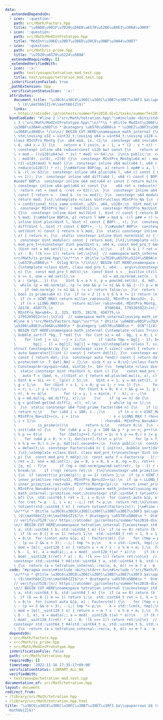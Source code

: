 ```yaml
---
data:
  _extendedDependsOn:
  - icon: ':question:'
    path: src/Math/Factors.hpp
    title: "\u9AD8\u901F\u7D20\u56E0\u6570\u5206\u89E3\u306A\u3069"
  - icon: ':question:'
    path: src/Math/ModIntPrototype.hpp
    title: "ModInt\u306E\u30D7\u30ED\u30C8\u30BF\u30A4\u30D7"
  - icon: ':question:'
    path: src/Math/is_prime.hpp
    title: "\u7D20\u6570\u5224\u5B9A"
  _extendedRequiredBy: []
  _extendedVerifiedWith:
  - icon: ':x:'
    path: test/yosupo/tetration_mod.test.cpp
    title: test/yosupo/tetration_mod.test.cpp
  _isVerificationFailed: true
  _pathExtension: hpp
  _verificationStatusIcon: ':x:'
  attributes:
    document_title: "\u30C6\u30C8\u30EC\u30FC\u30B7\u30E7\u30F3 $a\\upuparrows b$\
      \ ($\\mathbb{Z}/m\\mathbb{Z}$)"
    links:
    - https://atcoder.jp/contests/summerfes2018-div1/tasks/summerfes2018_f
  bundledCode: "#line 2 \"src/Math/tetration.hpp\"\n#include <bits/stdc++.h>\n#line\
    \ 3 \"src/Math/ModIntPrototype.hpp\"\n/**\n * @title ModInt\u306E\u30D7\u30ED\u30C8\
    \u30BF\u30A4\u30D7\n * @category \u6570\u5B66\n * \u30E2\u30F3\u30B4\u30E1\u30EA\
    \u3068\u304B\n */\n\n// BEGIN CUT HERE\nnamespace math_internal {\nusing namespace\
    \ std;\nusing u32 = uint32_t;\nusing u64 = uint64_t;\nusing u128 = __uint128_t;\n\
    class MIntPro_Montg {\n  u64 mod, iv, r2;\n  constexpr u64 inv(u64 n, int e =\
    \ 6, u64 x = 1) {\n    return e ? inv(n, e - 1, x * (2 - x * n)) : x;\n  }\n \
    \ constexpr inline u64 reduce(const u128 &w) const {\n    return u64(w >> 64)\
    \ + mod - ((u128(u64(w) * iv) * mod) >> 64);\n  }\n\n public:\n  constexpr MIntPro_Montg()\
    \ : mod(0), iv(0), r2(0) {}\n  constexpr MIntPro_Montg(u64 m) : mod(m), iv(inv(m)),\
    \ r2(-u128(mod) % mod) {}\n  constexpr inline u64 mul(u64 l, u64 r) const { return\
    \ reduce(u128(l) * r); }\n#define BOP(op, a) return l op## = a, l += (mod << 1)\
    \ & -(l >> 63)\n  constexpr inline u64 plus(u64 l, u64 r) const { BOP(+, r - (mod\
    \ << 1)); }\n  constexpr inline u64 diff(u64 l, u64 r) const { BOP(-, r); }\n\
    #undef BOP\n  constexpr inline u64 set(u64 n) const { return mul(n, r2); }\n \
    \ constexpr inline u64 get(u64 n) const {\n    u64 ret = reduce(n) - mod;\n  \
    \  return ret + (mod & -(ret >> 63));\n  }\n  constexpr inline u64 norm(u64 n)\
    \ const { return n - (mod & -(n >= mod)); }\n  constexpr u64 modulo() const {\
    \ return mod; }\n};\ntemplate <class Uint>\nclass MIntPro_Na {\n  using DUint\
    \ = conditional_t<is_same_v<Uint, u32>, u64, u128>;\n  Uint mod;\n\n public:\n\
    \  constexpr MIntPro_Na() : mod(0){};\n  constexpr MIntPro_Na(Uint m) : mod(m)\
    \ {}\n  constexpr inline Uint mul(Uint l, Uint r) const { return DUint(l) * r\
    \ % mod; }\n#define BOP(m, p) return l m## = mod & -((l p## = r) >= mod)\n  constexpr\
    \ inline Uint plus(Uint l, Uint r) const { BOP(-, +); }\n  constexpr inline Uint\
    \ diff(Uint l, Uint r) const { BOP(+, -); }\n#undef BOP\n  constexpr inline Uint\
    \ set(Uint n) const { return n % mod; }\n  static constexpr inline Uint get(Uint\
    \ n) { return n; }\n  static constexpr inline Uint norm(Uint n) { return n; }\n\
    \  constexpr Uint modulo() const { return mod; }\n};\ntemplate <class Uint, class\
    \ mod_pro_t>\nconstexpr Uint pow(Uint x, u64 k, const mod_pro_t &md) {\n  for\
    \ (Uint ret = md.set(1);; x = md.mul(x, x))\n    if (k & 1 ? ret = md.mul(ret,\
    \ x) : 0; !(k >>= 1)) return ret;\n}\n}  // namespace math_internal\n#line 4 \"\
    src/Math/is_prime.hpp\"\n/**\n * @title \u7D20\u6570\u5224\u5B9A\n * @category\
    \ \u6570\u5B66\n *  O(log N)\n */\n\n// BEGIN CUT HERE\nnamespace math_internal\
    \ {\ntemplate <class Uint, class mod_pro_t, u64... args>\nconstexpr bool miller_rabin(Uint\
    \ n) {\n  const mod_pro_t md(n);\n  const Uint s = __builtin_ctzll(n - 1), d =\
    \ n >> s, one = md.set(1),\n             n1 = md.norm(md.set(n - 1));\n  for (auto\
    \ a : {args...}) {\n    Uint b = a % n, p = pow(md.set(b), d, md), i = s;\n  \
    \  while (p = md.norm(p), (p != one && p != n1 && b && i--)) p = md.mul(p, p);\n\
    \    if (md.norm(p) != n1 && i != s) return false;\n  }\n  return true;\n}\nconstexpr\
    \ bool is_prime(u64 n) {\n  if (n < 2 || n % 6 % 4 != 1) return (n | 1) == 3;\n\
    \  if (n < UINT_MAX) return miller_rabin<u32, MIntPro_Na<u32>, 2, 7, 61>(n);\n\
    \  if (n < LLONG_MAX)\n    return miller_rabin<u64, MIntPro_Montg, 2, 325, 9375,\
    \ 28178, 450775,\n                        9780504, 1795265022>(n);\n  return miller_rabin<u64,\
    \ MIntPro_Na<u64>, 2, 325, 9375, 28178, 450775,\n                      9780504,\
    \ 1795265022>(n);\n}\n}  // namespace math_internal\nusing math_internal::is_prime;\n\
    #line 4 \"src/Math/Factors.hpp\"\n/**\n * @title \u9AD8\u901F\u7D20\u56E0\u6570\
    \u5206\u89E3\u306A\u3069\n * @category \u6570\u5B66\n *  O(N^(1/4))\n */\n\n//\
    \ BEGIN CUT HERE\nnamespace math_internal {\ntemplate <class T>\nconstexpr void\
    \ bubble_sort(T *bg, T *ed) {\n  for (int sz = ed - bg, i = 0; i < sz; i++)\n\
    \    for (int j = sz; --j > i;)\n      if (auto tmp = bg[j - 1]; bg[j - 1] > bg[j])\n\
    \        bg[j - 1] = bg[j], bg[j] = tmp;\n}\ntemplate <class T, size_t _Nm>\n\
    struct ConstexprArray {\n  constexpr size_t size() const { return sz; }\n  constexpr\
    \ auto &operator[](int i) const { return dat[i]; }\n  constexpr auto *begin()\
    \ const { return dat; }\n  constexpr auto *end() const { return dat + sz; }\n\n\
    \ protected:\n  T dat[_Nm] = {};\n  size_t sz = 0;\n};\nclass Factors : public\
    \ ConstexprArray<pair<u64, uint16_t>, 16> {\n  template <class Uint, class mod_pro_t>\n\
    \  static constexpr Uint rho(Uint n, Uint c) {\n    const mod_pro_t md(n);\n \
    \   auto f = [&md, n, c](Uint x) { return md.plus(md.mul(x, x), c); };\n    const\
    \ Uint m = 1LL << (__lg(n) / 5);\n    Uint x = 1, y = md.set(2), z = 1, q = md.set(1),\
    \ g = 1;\n    for (Uint r = 1, i = 0; g == 1; r <<= 1) {\n      for (x = y, i\
    \ = r; i--;) y = f(y);\n      for (Uint k = 0; k < r && g == 1; g = gcd(md.get(q),\
    \ n), k += m)\n        for (z = y, i = min(m, r - k); i--;)\n          y = f(y),\
    \ q = md.mul(q, md.diff(y, x));\n    }\n    if (g == n) do {\n        z = f(z),\
    \ g = gcd(md.get(md.diff(z, x)), n);\n      } while (g == 1);\n    return g;\n\
    \  }\n  static constexpr u64 find_prime_factor(u64 n) {\n    if (is_prime(n))\
    \ return n;\n    for (u64 i = 100; i--;)\n      if (n = n < UINT_MAX    ? rho<u32,\
    \ MIntPro_Na<u32>>(n, i + 1)\n              : n < LLONG_MAX ? rho<u64, MIntPro_Montg>(n,\
    \ i + 1)\n                              : rho<u64, MIntPro_Na<u64>>(n, i + 1);\n\
    \          is_prime(n))\n        return n;\n    return 0;\n  }\n  constexpr void\
    \ init(u64 n) {\n    for (u64 p = 2; p < 100 && p * p <= n; p++)\n      if (n\
    \ % p == 0)\n        for (dat[sz++].first = p; n % p == 0;) n /= p, dat[sz - 1].second++;\n\
    \    for (u64 p = 0; n > 1; dat[sz++].first = p)\n      for (p = find_prime_factor(n);\
    \ n % p == 0;) n /= p, dat[sz].second++;\n  }\n\n public:\n  constexpr Factors()\
    \ = default;\n  constexpr Factors(u64 n) { init(n), bubble_sort(dat, dat + sz);\
    \ }\n};\ntemplate <class Uint, class mod_pro_t>\nconstexpr Uint inner_primitive_root(Uint\
    \ p) {\n  const mod_pro_t md(p);\n  const auto f = Factors(p - 1);\n  for (Uint\
    \ ret = 2, one = md.set(1), pw = 0, x = 0, k = 0, ng = 0;; ret++) {\n    for (auto\
    \ [q, e] : f)\n      if (ng = (md.norm(pow(md.set(ret), (p - 1) / q, md)) == one))\
    \ break;\n    if (!ng) return ret;\n  }\n}\nconstexpr u64 primitive_root(u64 p)\
    \ {\n  if (assert(is_prime(p)); p == 2) return 1;\n  if (p < UINT_MAX) return\
    \ inner_primitive_root<u32, MIntPro_Na<u32>>(p);\n  if (p < LLONG_MAX) return\
    \ inner_primitive_root<u64, MIntPro_Montg>(p);\n  return inner_primitive_root<u64,\
    \ MIntPro_Na<u64>>(p);\n}\n}  // namespace math_internal\nusing math_internal::Factors,\
    \ math_internal::primitive_root;\nconstexpr std::uint64_t totient(const Factors\
    \ &f) {\n  std::uint64_t ret = 1, i = 0;\n  for (const auto &[p, e] : f)\n   \
    \ for (ret *= p - 1, i = e; --i;) ret *= p;\n  return ret;\n}\nconstexpr auto\
    \ totient(std::uint64_t n) { return totient(Factors(n)); }\n#line 4 \"src/Math/tetration.hpp\"\
    \n/**\n * @title \u30C6\u30C8\u30EC\u30FC\u30B7\u30E7\u30F3 $a\\upuparrows b$\
    \ ($\\mathbb{Z}/m\\mathbb{Z}$)\n * @category \u6570\u5B66\n *  O(m^(1/4))\n */\n\
    // verify\u7528:\n// https://atcoder.jp/contests/summerfes2018-div1/tasks/summerfes2018_f\n\
    \n// BEGIN CUT HERE\nnamespace tetration_internal {\nconstexpr std::uint64_t rec(std::uint64_t\
    \ a, std::uint64_t b, std::uint64_t m) {\n  if (a == 0) return (b ^ 1) & 1;\n\
    \  if (b == 0 || m == 1) return 1;\n  std::uint64_t ret = 1, k = 1, tmp = 1, i\
    \ = 0;\n  for (const auto &[p, e] : Factors(m)) {\n    for (tmp = p - 1, i = e\
    \ - (p == 2 && e > 3); --i;) tmp *= p;\n    k = std::lcm(k, tmp);\n  }\n  auto\
    \ mod = [m](__uint128_t x) { return x < m ? x : x % m + m; };\n  for (k = rec(a,\
    \ b - 1, k), a = mod(a);; a = mod(__uint128_t(a) * a))\n    if (k & 1 ? ret =\
    \ mod(__uint128_t(ret) * a) : 0; !(k >>= 1)) return ret;\n}\n}  // namespace tetration_internal\n\
    constexpr std::uint64_t H4(std::uint64_t a, std::uint64_t b, std::uint64_t m)\
    \ {\n  return (a = tetration_internal::rec(a, b, m)) >= m ? a - m : a;\n}\n"
  code: "#pragma once\n#include <bits/stdc++.h>\n#include \"src/Math/Factors.hpp\"\
    \n/**\n * @title \u30C6\u30C8\u30EC\u30FC\u30B7\u30E7\u30F3 $a\\upuparrows b$\
    \ ($\\mathbb{Z}/m\\mathbb{Z}$)\n * @category \u6570\u5B66\n *  O(m^(1/4))\n */\n\
    // verify\u7528:\n// https://atcoder.jp/contests/summerfes2018-div1/tasks/summerfes2018_f\n\
    \n// BEGIN CUT HERE\nnamespace tetration_internal {\nconstexpr std::uint64_t rec(std::uint64_t\
    \ a, std::uint64_t b, std::uint64_t m) {\n  if (a == 0) return (b ^ 1) & 1;\n\
    \  if (b == 0 || m == 1) return 1;\n  std::uint64_t ret = 1, k = 1, tmp = 1, i\
    \ = 0;\n  for (const auto &[p, e] : Factors(m)) {\n    for (tmp = p - 1, i = e\
    \ - (p == 2 && e > 3); --i;) tmp *= p;\n    k = std::lcm(k, tmp);\n  }\n  auto\
    \ mod = [m](__uint128_t x) { return x < m ? x : x % m + m; };\n  for (k = rec(a,\
    \ b - 1, k), a = mod(a);; a = mod(__uint128_t(a) * a))\n    if (k & 1 ? ret =\
    \ mod(__uint128_t(ret) * a) : 0; !(k >>= 1)) return ret;\n}\n}  // namespace tetration_internal\n\
    constexpr std::uint64_t H4(std::uint64_t a, std::uint64_t b, std::uint64_t m)\
    \ {\n  return (a = tetration_internal::rec(a, b, m)) >= m ? a - m : a;\n}\n"
  dependsOn:
  - src/Math/Factors.hpp
  - src/Math/is_prime.hpp
  - src/Math/ModIntPrototype.hpp
  isVerificationFile: false
  path: src/Math/tetration.hpp
  requiredBy: []
  timestamp: '2022-11-16 17:35:17+09:00'
  verificationStatus: LIBRARY_ALL_WA
  verifiedWith:
  - test/yosupo/tetration_mod.test.cpp
documentation_of: src/Math/tetration.hpp
layout: document
redirect_from:
- /library/src/Math/tetration.hpp
- /library/src/Math/tetration.hpp.html
title: "\u30C6\u30C8\u30EC\u30FC\u30B7\u30E7\u30F3 $a\\upuparrows b$ ($\\mathbb{Z}/m\\\
  mathbb{Z}$)"
---
```

